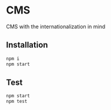 # CMS
CMS with the internationalization in mind

## Installation

```bash
npm i
npm start
```

## Test

```bash
npm start
npm test
```
